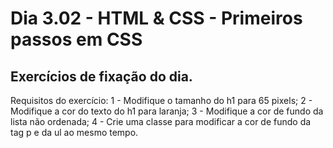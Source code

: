 # Dia 3.02 - HTML & CSS - Primeiros passos em CSS

## Exercícios de fixação do dia. 

Requisitos do exercício:
1 - Modifique o tamanho do h1 para 65 pixels;
2 - Modifique a cor do texto do h1 para laranja;
3 - Modifique a cor de fundo da lista não ordenada;
4 - Crie uma classe para modificar a cor de fundo da tag p e da ul ao mesmo tempo.

